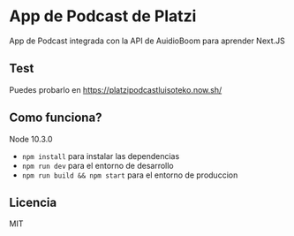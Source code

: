 # App de Podcast de Platzi

App de Podcast integrada con la API de AuidioBoom para aprender Next.JS

## Test

Puedes probarlo en https://platzipodcastluisoteko.now.sh/

## Como funciona?
Node 10.3.0

* `npm install` para instalar las dependencias 
* `npm run dev` para el entorno de desarrollo
* `npm run build && npm start` para el entorno de produccion

## Licencia

MIT
